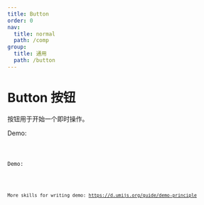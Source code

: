 ```yaml
---
title: Button
order: 0
nav:
  title: normal
  path: /comp
group:
  title: 通用
  path: /button
---
```


# Button 按钮

按钮用于开始一个即时操作。

Demo:

<code src="./demo/demo1.tsx" />

Demo:

<code src="./demo/demo2.tsx" />

More skills for writing demo: https://d.umijs.org/guide/demo-principle

